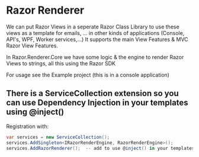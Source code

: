 # Razor Renderer 
We can put Razor Views in a seperate Razor Class Library to use these views as a template for emails, ... in other kinds of applications (Console, API's, WPF, Worker services,...)
It supports the main View Features & MVC Razor View Features.

In Razor.Renderer.Core we have some logic & the engine to render Razor Views to strings, all this using the Razor SDK

For usage see the Example project (this is in a console application)

## There is a ServiceCollection extension so you can use Dependency Injection in your templates using @inject()
Registration with:
```csharp
var services = new ServiceCollection();
services.AddSingleton<IRazorRenderEngine, RazorRenderEngine>();
services.AddRazorRenderer();  -- add to use @inject() in your templates
```
